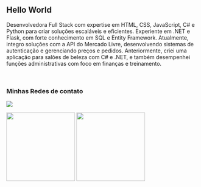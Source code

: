 

<h2>Hello World </h2>

<p>Desenvolvedora Full Stack com expertise em HTML, CSS, JavaScript, C# e Python para criar soluções escaláveis e eficientes. Experiente em .NET e Flask, com forte conhecimento em SQL e Entity Framework. Atualmente, integro soluções com a API do Mercado Livre, desenvolvendo sistemas de autenticação e gerenciando preços e pedidos. Anteriormente, criei uma aplicação para salões de beleza com C# e .NET, e também desempenhei funções administrativas com foco em finanças e treinamento.</p>

</br>

<h3> Minhas Redes de contato </h3> 

<div align="left">
  <a href="https://www.instagram.com/htadmg/" alt="Instagram">

  
  <a href="https://www.linkedin.com/in/agatadominguesfarias/" alt="Linkedin">
    <img src="https://img.shields.io/badge/-Linkedin-ff3a5e?style=for-the-badge&logo=Linkedin&logoColor=FFF"/>
  </a>  
</div >

<p>
 <img height="180em" src="https://github-readme-stats.vercel.app/api?username=htadmg&show_icons=true&theme=dark"/>
 <img height="180em" src="https://github-readme-stats.vercel.app/api/top-langs/?username=htadmg&layout=compact&theme=dark"/> </p>
